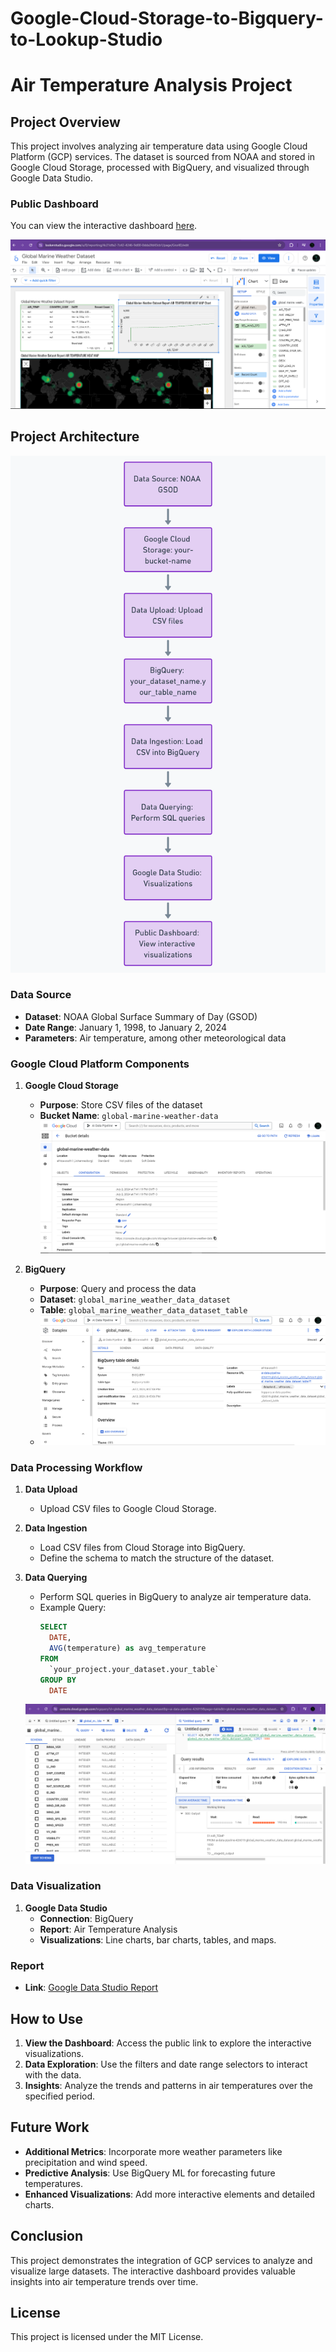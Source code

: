# Google-Cloud-Storage-to-Bigquery-to-Lookup-Studio

# Air Temperature Analysis Project

## Project Overview
This project involves analyzing air temperature data using Google Cloud Platform (GCP) services. The dataset is sourced from NOAA and stored in Google Cloud Storage, processed with BigQuery, and visualized through Google Data Studio.

### Public Dashboard
You can view the interactive dashboard [here](https://lookerstudio.google.com/reporting/4c21dfa2-7c42-4246-9d00-0dda3fd43cb1).

![Dashboard Preview](https://github.com/lbryant-sss/Google-Cloud-Storage-to-Bigquery-to-Lookup-Studio/blob/main/looker%20dashboard%20report%202.PNG
)

## Project Architecture
![Project Flow Chart](https://github.com/lbryant-sss/Google-Cloud-Storage-to-Bigquery-to-Lookup-Studio/blob/main/architecture.png
)
### Data Source
- **Dataset**: NOAA Global Surface Summary of Day (GSOD)
- **Date Range**: January 1, 1998, to January 2, 2024
- **Parameters**: Air temperature, among other meteorological data

### Google Cloud Platform Components
1. **Google Cloud Storage**
   - **Purpose**: Store CSV files of the dataset
   - **Bucket Name**: `global-marine-weather-data`
   ![Cloud Storage Bucket](https://github.com/lbryant-sss/Google-Cloud-Storage-to-Bigquery-to-Lookup-Studio/blob/main/bucket.PNG)  
   
2. **BigQuery**
   - **Purpose**: Query and process the data
   - **Dataset**: `global_marine_weather_data_dataset`
   - **Table**: `global_marine_weather_data_dataset_table`
   - ![Bigquery Table](https://github.com/lbryant-sss/Google-Cloud-Storage-to-Bigquery-to-Lookup-Studio/blob/main/table.PNG)
   
### Data Processing Workflow
1. **Data Upload**
   - Upload CSV files to Google Cloud Storage.

2. **Data Ingestion**
   - Load CSV files from Cloud Storage into BigQuery.
   - Define the schema to match the structure of the dataset.

3. **Data Querying**
   - Perform SQL queries in BigQuery to analyze air temperature data.
   - Example Query:
     ```sql
     SELECT
       DATE,
       AVG(temperature) as avg_temperature
     FROM
       `your_project.your_dataset.your_table`
     GROUP BY
       DATE
     ```
   ![Example Query](https://github.com/lbryant-sss/Google-Cloud-Storage-to-Bigquery-to-Lookup-Studio/blob/main/bigquery.PNG)
### Data Visualization
1. **Google Data Studio**
   - **Connection**: BigQuery
   - **Report**: Air Temperature Analysis
   - **Visualizations**: Line charts, bar charts, tables, and maps.

### Report
- **Link**: [Google Data Studio Report](https://lookerstudio.google.com/reporting/4c21dfa2-7c42-4246-9d00-0dda3fd43cb1)

## How to Use
1. **View the Dashboard**: Access the public link to explore the interactive visualizations.
2. **Data Exploration**: Use the filters and date range selectors to interact with the data.
3. **Insights**: Analyze the trends and patterns in air temperatures over the specified period.

## Future Work
- **Additional Metrics**: Incorporate more weather parameters like precipitation and wind speed.
- **Predictive Analysis**: Use BigQuery ML for forecasting future temperatures.
- **Enhanced Visualizations**: Add more interactive elements and detailed charts.

## Conclusion
This project demonstrates the integration of GCP services to analyze and visualize large datasets. The interactive dashboard provides valuable insights into air temperature trends over time.

## License
This project is licensed under the MIT License.

